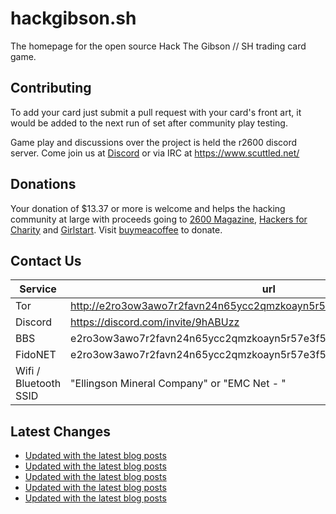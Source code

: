 # hackgibson.sh
The homepage for the open source Hack The Gibson // SH trading card game.


## Contributing

To add your card just submit a pull request with your card's front art, it would be added to the next run of set after community play testing.

Game play and discussions over the project is held the r2600 discord server. Come join us at [Discord](https://discord.com/invite/9hABUzz) or via IRC at https://www.scuttled.net/


## Donations

Your donation of $13.37 or more is welcome and helps the hacking community at large with proceeds going to [2600 Magazine](https://2600.com/), [Hackers for Charity](https://hackersforcharity.org) and [Girlstart](https://girlstart.org).  Visit [buymeacoffee](https://www.buymeacoffee.com/hackgibson.sh) to donate.


## Contact Us

Service | url
-|-
Tor | http://e2ro3ow3awo7r2favn24n65ycc2qmzkoayn5r57e3f56nvjwdcgg32ad.onion
Discord | https://discord.com/invite/9hABUzz
BBS | e2ro3ow3awo7r2favn24n65ycc2qmzkoayn5r57e3f56nvjwdcgg32ad.onion:23
FidoNET | e2ro3ow3awo7r2favn24n65ycc2qmzkoayn5r57e3f56nvjwdcgg32ad.onion:24554
Wifi / Bluetooth SSID | "Ellingson Mineral Company" or "EMC Net - <fidonet address>"

## Latest Changes
<!-- BLOG-POST-LIST:START -->
- [Updated with the latest blog posts](https://github.com/DFW2600/hackgibson.sh/commit/203acb10c4e15ed011a3fd8e63d93718b505e8d1)
- [Updated with the latest blog posts](https://github.com/DFW2600/hackgibson.sh/commit/ede86a2ae519ff1f8dacb15453d86c06aa6ef348)
- [Updated with the latest blog posts](https://github.com/DFW2600/hackgibson.sh/commit/01699337ae850345a7cfff10b56af46877c193b8)
- [Updated with the latest blog posts](https://github.com/DFW2600/hackgibson.sh/commit/4a8ce0245ae045dc2b5421c712a7c9e4fe4bf268)
- [Updated with the latest blog posts](https://github.com/DFW2600/hackgibson.sh/commit/e40dbef8a19096f5180f65cbba0c88ac47aae025)
<!-- BLOG-POST-LIST:END -->
